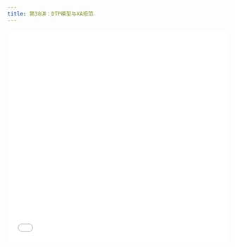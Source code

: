 ```yaml
---
title: 第38讲：DTP模型与XA规范
---
```


<iframe src="//player.bilibili.com/player.html?aid=279725212&bvid=BV11c41127hX&cid=1366835900&p=1" scrolling="no" border="0" frameborder="no" framespacing="0" allowfullscreen="true" width="100%" height="480"> </iframe>